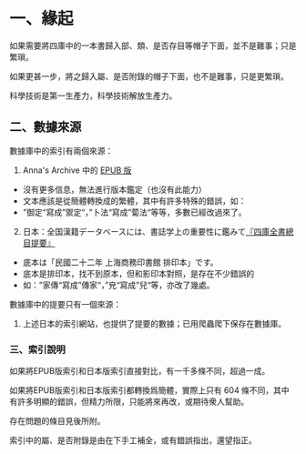 # 一、緣起

如果需要將四庫中的一本書歸入部、類、是否存目等帽子下面，並不是難事；只是繁瑣。

如果更甚一步，將之歸入屬、是否附錄的帽子下面，也不是難事，只是更繁瑣。

科學技術是第一生產力，科學技術解放生產力。

## 二、數據來源

數據庫中的索引有兩個來源：
 1. Anna's Archive 中的 [EPUB 版](https://annas-archive.org/md5/04bf85548f949f0cef3acd869bc1655c)
 - 沒有更多信息，無法進行版本鑑定（也沒有此能力）
 - 文本應該是從簡體轉換成的繁體，其中有許多特殊的錯誤，如：
 - ”御定“寫成”禦定“，”卜法“寫成”蔔法“等等，多數已經改過來了。
 2. 日本：全国漢籍データベースには、書誌学上の重要性に鑑みて[『四庫全書總目提要』](http://kanji.zinbun.kyoto-u.ac.jp/db-machine/ShikoTeiyo/)
 - 底本は「民國二十二年 上海商務印書館 排印本」です。
 - 底本是排印本，找不到原本，但和影印本對照，是存在不少錯誤的
 - 如：”家傳“寫成”傳家“，”皃“寫成”兒“等，亦改了幾處。

 數據庫中的提要只有一個來源：
 1. 上述日本的索引網站，也提供了提要的數據；已用爬蟲爬下保存在數據庫。

### 三、索引說明
如果將EPUB版索引和日本版索引直接對比，有一千多條不同，超過一成。

如果將EPUB版索引和日本版索引都轉換爲簡體，實際上只有 604 條不同，其中有許多明顯的錯誤，但精力所限，只能將來再改，或期待衆人幫助。

存在問題的條目見後所附。

索引中的屬、是否附錄是由在下手工補全，或有錯誤指出，還望指正。

